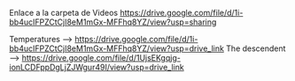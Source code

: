 Enlace a la carpeta de Videos https://drive.google.com/file/d/1i-bb4ucIFPZCtCjI8eM1mGx-MFFhq8YZ/view?usp=sharing

Temperatures --> https://drive.google.com/file/d/1i-bb4ucIFPZCtCjI8eM1mGx-MFFhq8YZ/view?usp=drive_link 
The descendent --> https://drive.google.com/file/d/1UjsEKgqjg-ionLCDFppDgLjZJWgur49I/view?usp=drive_link
